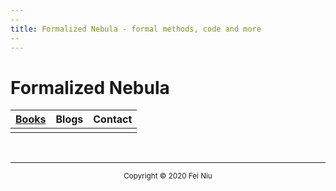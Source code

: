 ```yaml
---
--
title: Formalized Nebula - formal methods, code and more
--
---
```


# Formalized Nebula

| [Books](./books/index.html) | Blogs | Contact |
| :-------------------------: | :---: | :-----: |
|                             |       |         |

<br>

<hr><center><small>Copyright © 2020 Fei Niu</small></center>


